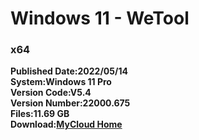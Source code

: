 # Windows 11 - WeTool
### x64   
**Published Date:2022/05/14   
System:Windows 11 Pro   
Version Code:V5.4   
Version Number:22000.675   
Files:11.69 GB   
Download:[MyCloud Home](https://home.mycloud.com/action/share/6aff817c-9035-4da8-906a-f3dd43d0eb83)**
